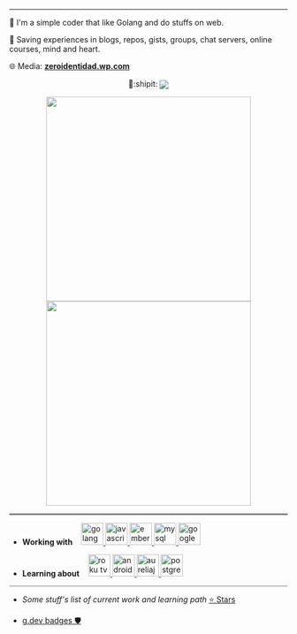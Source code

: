 <hr style="height:2px;border-width:0;color:gray;background-color:gray">

👀 I'm a simple coder that like Golang and do stuffs on web.

🔖 Saving experiences in blogs, repos, gists, groups, chat servers, online courses, mind and heart. 

🌐 Media: **[zeroidentidad.wp.com](https://zeroidentidad.wordpress.com)**

<p align="center">
  👋:shipit:
  <img align='center' src="https://visitor-badge.laobi.icu/badge?page_id=zeroidentidad.visitor-badge">
</p>

<p align="center">
  <img align="center" src="https://github-readme-stats.vercel.app/api?username=zeroidentidad&show_icons=true&theme=dark" width="370">
  <img align="center" src="https://github-readme-stats.vercel.app/api/top-langs/?username=zeroidentidad&layout=compact&theme=dark&langs_count=10&hide=css,scss,html,java,kotlin,objective-c,less,typescript,ruby,starlark,vue,tsql,assembly,hack,python,makefile,perl,c,shell,batchfile,smarty,php,dockerfile,c%2B%2B" width="370"/>  
</p>

<hr style="height:3px;border-width:0;color:gray;background-color:gray">

- **Working with** &nbsp;&nbsp;
<a href="https://go.dev" target="_blank"> <img src="https://cdn.jsdelivr.net/gh/devicons/devicon/icons/go/go-original.svg" alt="golang" width="40" height="40"/> </a>
<a href="https://developer.mozilla.org/en-US/docs/Web/JavaScript" target="_blank"> <img src="https://cdn.jsdelivr.net/gh/devicons/devicon/icons/javascript/javascript-original.svg" alt="javascript" width="40" height="40"/> </a>
<a href="https://emberjs.com" target="_blank"> <img src="https://cdn.jsdelivr.net/gh/devicons/devicon/icons/ember/ember-original-wordmark.svg" alt="emberjs" width="40" height="40"/> </a>
<a href="https://www.mysql.com" target="_blank"> <img src="https://cdn.jsdelivr.net/gh/devicons/devicon/icons/mysql/mysql-original.svg" alt="mysql" width="40" height="40"/> </a>
<a href="https://cloud.google.com" target="_blank"> <img src="https://cdn.jsdelivr.net/gh/devicons/devicon/icons/googlecloud/googlecloud-original.svg" alt="google cloud" width="40" height="40"/> </a>

- **Learning about** &nbsp;&nbsp;
<a href="https://developer.roku.com" target="_blank"> <img src="https://symbols.getvecta.com/stencil_94/100_roku.3b82187dab.svg" alt="roku tv" width="40" height="40"/> </a>
<a href="https://developer.android.com" target="_blank"> <img src="https://cdn.jsdelivr.net/gh/devicons/devicon/icons/android/android-original-wordmark.svg" alt="android" width="40" height="40"/> </a>
<a href="https://aurelia.io" target="_blank"> <img src="https://aurelia.io/styles/images/aurelia-icon.svg" alt="aureliajs" width="40" height="40"/> </a>
<a href="https://www.postgresql.org" target="_blank"> <img src="https://cdn.jsdelivr.net/gh/devicons/devicon/icons/postgresql/postgresql-original.svg" alt="postgresql" width="40" height="40"/> </a>

<hr style="height:1px;border-width:0;color:gray;background-color:gray">

- *Some stuff's list of current work and learning path* [⭐️ Stars](https://github.com/zeroidentidad?tab=stars)

- [g.dev badges 🛡️](https://g.dev/zeroidentidad)
